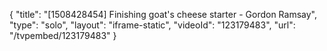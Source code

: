 {
    "title": "[1508428454] Finishing goat's cheese starter - Gordon Ramsay",
    "type": "solo",
    "layout": "iframe-static",
    "videoId": "123179483",
    "url": "\/tvpembed\/123179483"
}